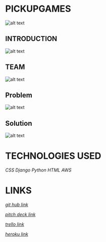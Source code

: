 # PICKUPGAMES

![alt text](https://i.imgur.com/u22Ffxf.png)

## **INTRODUCTION**
![alt text](https://i.imgur.com/o8C5JRH.png)



## **TEAM**
![alt text](https://i.imgur.com/MygJyyc.jpg)




## **Problem**
![alt text](https://i.imgur.com/LoSNcbq.jpg)


## **Solution**
![alt text](https://i.imgur.com/BUGwL8w.jpg)



# TECHNOLOGIES USED
*CSS*
*Django*
*Python*
*HTML*
*AWS*


# LINKS


[*git hub link*](https://github.com/nbai123/PickUpGames)

[*pitch deck link*](https://docs.google.com/presentation/d/1uWzLqHEuwEoaMsfE9DB3Ieob1LWd_TW9JjK3GkK9crs/edit#slide=id.p)

[*trello link*](https://trello.com/b/4jZaSAc0/pick-up-games-python-django-project)

[*heroku link*](https://pick-up-games.herokuapp.com/)